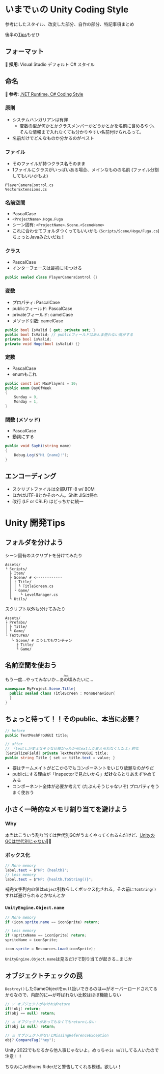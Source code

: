 # いまでぃの Unity Coding Style

参考にしたスタイル、改変した部分、自作の部分、特記事項まとめ

後半の[Tips](#Unity-開発Tips)もぜひ

## フォーマット

**🧡 採用**: Visual Studio デフォルト C# スタイル

## 命名

**📗 参考**: [.NET Runtime, C# Coding Style](https://github.com/dotnet/runtime/blob/main/docs/coding-guidelines/coding-style.md)

### 原則

- システムハンガリアンは有罪
  - 変数の型が何かとかクラスメンバーかどうかとかを名前に含めるやつ。そんな情報まで入れなくても分かりやすい名前付けられるって。
- 名前だけでどんなものか分かるのがベスト

### ファイル

- そのファイルが持つクラス名そのまま
- 1ファイルにクラスがいっぱいある場合、メインなものの名前 (ファイル分割してもいいかもよ)

```plaintext
PlayerCameraControl.cs
VectorExtensions.cs
```

### 名前空間

- PascalCase
- `<ProjectName>.Hoge.Fuga`
- シーン固有: `<ProjectName>.Scene.<SceneName>`
- これに合わせてフォルダつくってもいいかも (`Scripts/Scene/Hoge/Fuga.cs`)
  ちょっとJavaみたいだね！

### クラス

- PascalCase
- インターフェースは最初にIをつける

```cs
public sealed class PlayerCameraControl {}
```

### 変数

- プロパティ: PascalCase
- publicフィールド: PascalCase
- privateフィールド: camelCase
- メソッド引数: camelCase

```cs
public bool IsValid { get; private set; }
public bool IsValid; // publicフィールドはあんま使わない気がする
private bool isValid;
private void Hoge(bool isValid) {}
```

### 定数

- PascalCase
- enumもこれ

```cs
public const int MaxPlayers = 10;
public enum DayOfWeek
{
    Sunday = 0,
    Monday = 1,
}
```

### 関数 (メソッド)

- PascalCase
- 動詞にする

```cs
public void SayHi(string name)
{
    Debug.Log($"Hi {name}!");
}
```

## エンコーディング

- スクリプトファイルは全部UTF-8 w/ BOM
- ほかはUTF-8とかそのへん。Shift JISは帰れ
- 改行 (LF or CRLF) はどっちかに統一

# Unity 開発Tips

## フォルダを分けよう

シーン固有のスクリプトを分けてみたり

```plaintext
Assets/
└ Scripts/
  ├ Item/
  ├ Scene/ # <------------
  │ ├ Title/
  │ │ └ TitleScreen.cs
  │ └ Game/
  │    └ LevelManager.cs
  └ Utils/
```

スクリプト以外も分けてみたり

```plaintext
Assets/
├ Prefabs/
│ ├ Title/
│ └ Game/
└ Textures/
   └ Scene/ # こうしてもワンチャン
     ├ Title/
     └ Game/
```

## 名前空間を使おう

もう一度…やってみないか…<ruby><rb>あの頃</rb><rt>Java</rt></ruby>みたいに…

```cs
namespace MyProject.Scene.Title{
  public sealed class TitleScreen : MonoBehaviour{
  }
}
```

## ちょっと待って！！そのpublic、本当に必要？

```cs
// before
public TextMeshProUGUI title;

// after
// 「textしか変えなそうな仕様だったからtextしか変えられなくしたよ」的な
[SerializeField] private TextMeshProUGUI title;
public string Title { set => title.text = value; }
```

- 要はチームメイトがどこからでもコンポーネントをいじり放題なのがやだ
- publicにする理由が「Inspectorで見たいから」**だけ**ならとりあえずやめてみる
- コンポーネント全体が必要か考えて (たぶんそうじゃないぞ) プロパティをうまく使おう

## 小さく一時的なメモリ割り当てを避けよう

### Why

本当はこういう割り当ては世代別GCがうまくやってくれるんだけど、[UnityのGCは世代別じゃない](https://docs.unity3d.com/ja/2021.1/Manual/BestPracticeUnderstandingPerformanceInUnity4-1.html)🥺🥺

### ボックス化

```cs
// More memory
label.text = $"HP: {health}";
// Less memory
label.text = $"HP: {health.ToString()}";
```

補完文字列内の値は`object`引数らしくボックス化される。その前に`ToString()`すれば避けられるとかなんとか

### `UnityEngine.Object.name`

```cs
// More memory
if (icon.sprite.name == iconSprite) return;

// Less memory
if (spriteName == iconSprite) return;
spriteName = iconSprite;

icon.sprite = Resources.Load(iconSprite);
```

`UnityEngine.Object.name`は見るだけで割り当てが起きる…まじか

## オブジェクトチェックの罠

`Destroy()`したGameObjectを`null`扱いできるのは`==`がオーバーロードされてるからなので、内部的に`==`が呼ばれない比較はほぼ機能しない

```cs
// ✅ オブジェクトがなければreturn
if(!obj) return;
if(obj == null) return;

// ⚠ オブジェクトがあってもなくてもreturnしない
if(obj is null) return;

// ⚠ オブジェクトがないとMissingReferenceException
obj?.CompareTag("hey");
```

Unity 2022でもなるから他人事じゃないよ。めっちゃ`is null`してる人いたので注意！！

ちなみにJetBrains Riderだと警告してくれる模様。欲しい！
